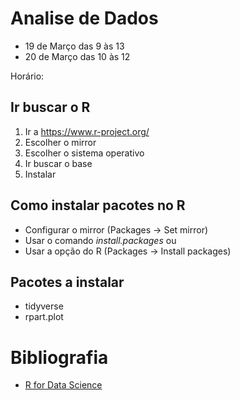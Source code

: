 # Analise de Dados
- 19 de Março das 9 às 13
- 20 de Março das 10 às 12

Horário: 
## Ir buscar o R
1. Ir a https://www.r-project.org/
1. Escolher o mirror
2. Escolher o sistema operativo
3. Ir buscar o base
4. Instalar
## Como instalar pacotes no R
- Configurar o mirror (Packages -> Set mirror)
- Usar o comando *install.packages* ou
- Usar a opção do R (Packages -> Install packages)
## Pacotes a instalar
- tidyverse
- rpart.plot

# Bibliografia
- [R for Data Science](https://r4ds.had.co.nz/index.html)
